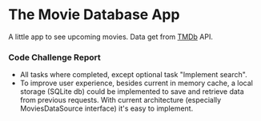 # The Movie Database App
A little app to see upcoming movies.
Data get from [TMDb](https://www.themoviedb.org/) API.

### Code Challenge Report
- All tasks where completed, except optional task "Implement search".
- To improve user experience, besides current in memory cache, a local storage (SQLite db) could be implemented to save and retrieve data from previous requests.
With current architecture (especially MoviesDataSource interface) it's easy to implement.